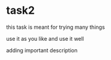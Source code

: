 # task2

this task is meant for trying many things

use it as you like and use it well

adding important description
